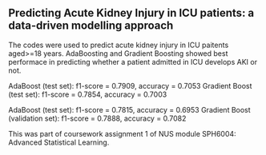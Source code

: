 ## Predicting Acute Kidney Injury in ICU patients: a data-driven modelling approach


The codes were used to predict acute kidney injury in ICU paitents aged>=18 years. 
AdaBoosting and Gradient Boosting showed best performace in predicting whether a patient admitted in ICU develops AKI or not. 

AdaBoost (test set): f1-score = 0.7909, accuracy = 0.7053
Gradient Boost (test set): f1-score = 0.7854, accuracy = 0.7003

AdaBoost (test set): f1-score = 0.7815, accuracy = 0.6953
Gradient Boost (validation set): f1-score = 0.7888, accuracy = 0.7082


This was part of coursework assignment 1 of NUS module SPH6004: Advanced Statistical Learning.

